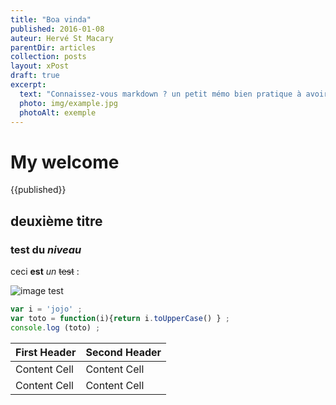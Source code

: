 ```yaml
---
title: "Boa vinda"
published: 2016-01-08
auteur: Hervé St Macary
parentDir: articles
collection: posts
layout: xPost
draft: true
excerpt:
  text: "Connaissez-vous markdown ? un petit mémo bien pratique à avoir sous la main pour rédiger de beaux textes… facilement !"
  photo: img/example.jpg
  photoAlt: exemple
---
```



# My welcome
{{published}}
## deuxième titre
### test du *niveau*
ceci **est** _un_ ~~test~~ :

![image test](ikono/screen480x480.jpeg)

```javascript
var i = 'jojo' ;
var toto = function(i){return i.toUpperCase() } ;
console.log (toto) ;
```

| First Header  | Second Header |
| ------------- | ------------- |
| Content Cell  | Content Cell  |
| Content Cell  | Content Cell  |

